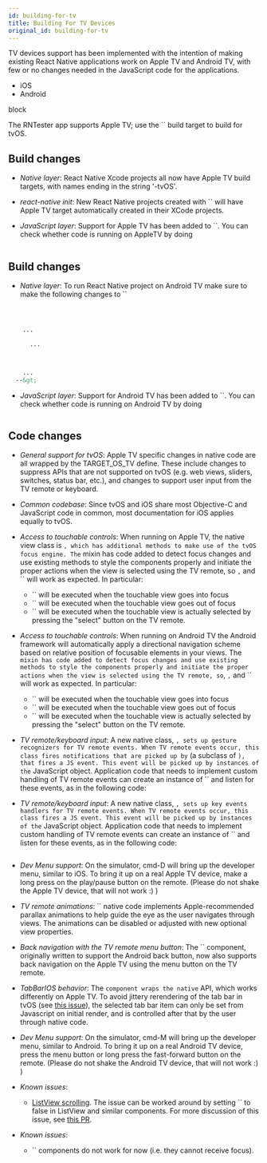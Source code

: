 ```yaml
---
id: building-for-tv
title: Building For TV Devices
original_id: building-for-tv
---
```


TV devices support has been implemented with the intention of making existing React Native applications work on Apple TV and Android TV, with few or no changes needed in the JavaScript code for the applications.

<div className="toggler">
  <ul role="tablist" id="toggle-platform">
    <li id="ios" className="button-ios" aria-selected="false" role="tab" tabIndex={0} aria-controls="iostab" onClick="displayTab('platform', 'ios')">
      iOS
    </li>
    <li id="android" className="button-android" aria-selected="false" role="tab" tabIndex={0} aria-controls="androidtab" onClick="displayTab('platform', 'android')">
      Android
    </li>
  </ul>
</div>

block

The RNTester app supports Apple TV; use the `` build target to build for tvOS.

## Build changes

- _Native layer_: React Native Xcode projects all now have Apple TV build targets, with names ending in the string '-tvOS'.

- _react-native init_: New React Native projects created with `` will have Apple TV target automatically created in their XCode projects.

- _JavaScript layer_: Support for Apple TV has been added to ``. You can check whether code is running on AppleTV by doing

```jsx
```

## Build changes

- _Native layer_: To run React Native project on Android TV make sure to make the following changes to ``

```xml



    ...

      ...



    ...
  --&gt;

```

- _JavaScript layer_: Support for Android TV has been added to ``. You can check whether code is running on Android TV by doing

```js
```

## Code changes

- _General support for tvOS_: Apple TV specific changes in native code are all wrapped by the TARGET_OS_TV define. These include changes to suppress APIs that are not supported on tvOS (e.g. web views, sliders, switches, status bar, etc.), and changes to support user input from the TV remote or keyboard.

- _Common codebase_: Since tvOS and iOS share most Objective-C and JavaScript code in common, most documentation for iOS applies equally to tvOS.

- _Access to touchable controls_: When running on Apple TV, the native view class is `, which has additional methods to make use of the tvOS focus engine. The` mixin has code added to detect focus changes and use existing methods to style the components properly and initiate the proper actions when the view is selected using the TV remote, so `,` and `` will work as expected. In particular:

  - `` will be executed when the touchable view goes into focus
  - `` will be executed when the touchable view goes out of focus
  - `` will be executed when the touchable view is actually selected by pressing the "select" button on the TV remote.

* _Access to touchable controls_: When running on Android TV the Android framework will automatically apply a directional navigation scheme based on relative position of focusable elements in your views. The `mixin has code added to detect focus changes and use existing methods to style the components properly and initiate the proper actions when the view is selected using the TV remote, so`, `,` and `` will work as expected. In particular:

  - `` will be executed when the touchable view goes into focus
  - `` will be executed when the touchable view goes out of focus
  - `` will be executed when the touchable view is actually selected by pressing the "select" button on the TV remote.

- _TV remote/keyboard input_: A new native class, `, sets up gesture recognizers for TV remote events. When TV remote events occur, this class fires notifications that are picked up by` (a subclass of `), that fires a JS event. This event will be picked up by instances of the` JavaScript object. Application code that needs to implement custom handling of TV remote events can create an instance of `` and listen for these events, as in the following code:

* _TV remote/keyboard input_: A new native class, `, sets up key events handlers for TV remote events. When TV remote events occur, this class fires a JS event. This event will be picked up by instances of the` JavaScript object. Application code that needs to implement custom handling of TV remote events can create an instance of `` and listen for these events, as in the following code:

```jsx
```

- _Dev Menu support_: On the simulator, cmd-D will bring up the developer menu, similar to iOS. To bring it up on a real Apple TV device, make a long press on the play/pause button on the remote. (Please do not shake the Apple TV device, that will not work :) )

- _TV remote animations_: `` native code implements Apple-recommended parallax animations to help guide the eye as the user navigates through views. The animations can be disabled or adjusted with new optional view properties.

- _Back navigation with the TV remote menu button_: The `` component, originally written to support the Android back button, now also supports back navigation on the Apple TV using the menu button on the TV remote.

- _TabBarIOS behavior_: The `component wraps the native` API, which works differently on Apple TV. To avoid jittery rerendering of the tab bar in tvOS (see [this issue](https://github.com/facebook/react-native/issues/15081)), the selected tab bar item can only be set from Javascript on initial render, and is controlled after that by the user through native code.

* _Dev Menu support_: On the simulator, cmd-M will bring up the developer menu, similar to Android. To bring it up on a real Android TV device, press the menu button or long press the fast-forward button on the remote. (Please do not shake the Android TV device, that will not work :) )

- _Known issues_:

  - [ListView scrolling](https://github.com/facebook/react-native/issues/12793). The issue can be worked around by setting `` to false in ListView and similar components. For more discussion of this issue, see [this PR](https://github.com/facebook/react-native/pull/12944).

* _Known issues_:

  - `` components do not work for now (i.e. they cannot receive focus).

